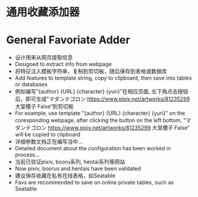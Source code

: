 # 通用收藏添加器
# General Favoriate Adder
- 设计用来从网页提取信息
- Designed to extract info from webpage
- 将特征注入模板字符串，复制到剪切板，随后保存到表格或数据库
- Add features to template string, copy to clipboard, then save into tables or databases
- 例如编写"{author} {URL} {character} {yuri}"在相应页面, 左下角点击按钮后，即可生成"マダンテゴロン https://www.pixiv.net/artworks/81235299 大室櫻子 False“到剪切板
- For example, use template "{author} {URL} {character} {yuri}" on the coresponding webpage, after clicking the button on the left bottom, "マダンテゴロン https://www.pixiv.net/artworks/81235299 大室櫻子 False“ will be copied to clipboard
- 详细参数文档正在编写当中...
- Detailed document about the configuration has been worked in process...
- 当前已验证pixiv, booru系列, hentai系列等网站
- Now pixiv, boorus and hentais have been validated
- 建议保存收藏在私有在线表格，如Seatable
- Favs are recommended to save on online private tables, such as Seatable